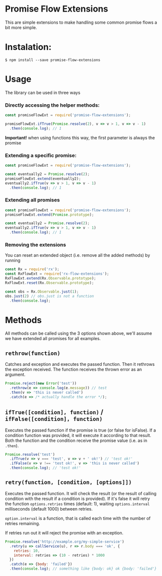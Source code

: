 # Promise Flow Extensions

This are simple extensions to make handling some common promise flows a bit
more simple.

# Instalation:

```
$ npm install --save promise-flow-extensions
```

# Usage

The library can be used in three ways
### Directly accessing the helper methods:
```js
const promiseFlowExt = require('promise-flow-extensions');

promiseFlowExt.ifTrue(Promise.resolve(2), v => v > 1, v => v - 1)
  .then(console.log); // 1
```
**Important!** when using functions this way, the first parameter is always the
promise
### Extending a specific promise:
```js
const promiseFlowExt = require('promise-flow-extensions');

const eventually2 = Promise.resolve(2);
promiseFlowExt.extend(eventually2);
eventually2.ifTrue(v => v > 1, v => v - 1)
  .then(console.log); // 1
```
### Extending all promises
```js
const promiseFlowExt = require('promise-flow-extensions');
promiseFlowExt.extend(Promise.prototype);

const eventually2 = Promise.resolve(2);
eventually2.ifTrue(v => v > 1, v => v - 1)
  .then(console.log); // 1
```

### Removing the extensions
You can reset an extended object (i.e. remove all the added methods) by running
```js
const Rx = require('rx');
const RxFlowExt = require('rx-flow-extensions');
RxFlowExt.extend(Rx.Observable.prototype);
RxFlowExt.reset(Rx.Observable.prototype);

const obs = Rx.Observable.just(1);
obs.just(2) // obs.just is not a function
  .then(console.log);
```

# Methods

All methods can be called using the 3 options shown above, we'll assume we have
extended all promises for all examples.

## `rethrow(function)`
Catches and exception and executes the passed function. Then it rethrows the
exception received. The function receives the thrown error as an argument.
```js
Promise.reject(new Error('test'))
  .rethrow(e => console.log(e.message)) // test
  .then(v => 'this is never called')
  .catch(e => /* actually handle the error */);
```

## `ifTrue([condition], function)` / `ifFalse([condition], function)`
Executes the passed function if the promise is true (or false for isFalse).
If a condition function was provided, it will execute it according to that
result. Both the function and the condition receive the promise value
(i.e. as in `.then`).
```js
Promise.resolve('test')
  .ifTrue(v => v === 'test', v => v + ' ok!') // 'test ok!'
  .ifFalse(v => v !== 'test ok!', v => 'this is never called')
  .then(console.log); // 'test ok!'
```

## `retry(function, [condition, [options]])`
Executes the passed function. It will check the result (or the result of calling
condition with the result if a condition is provided). If it's false it will
retry the function `options.retries` times (default: 1), waiting
`options.interval` milliseconds (default 1000) between retries.

`option.interval` is a function, that is called each time with the number of
retries remaining.

If retries run out it will reject the promise with an exception.
```js
Promise.resolve('http://example.org/my-simple-service')
  .retry(u => callService(u), r => r.body === 'ok', {
    retries: 10,
    interval: retries => (10 - retries) * 1000
  })
  .catch(e => {body: 'failed'})
  .then(console.log); // something like {body: ok} ok {body: 'failed'}
```
